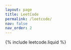 ```yaml
---
layout: page
title: LeetCode
permalink: /leetcode/
nav: false
nav_order: 2
---
```



{% include leetcode.liquid %}
